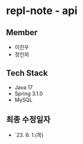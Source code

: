 # repl-note - api

## Member

- 이진우
- 정인희

## Tech Stack

- Java 17
- Spring 3.1.0
- MySQL

## 최종 수정일자

- `23. 6. 1.(목)
